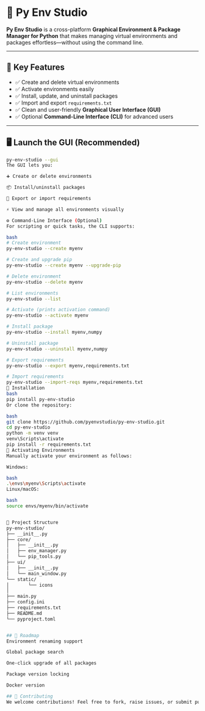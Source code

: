 # 🐍 Py Env Studio

**Py Env Studio** is a cross-platform **Graphical Environment & Package Manager for Python** that makes managing virtual environments and packages effortless—without using the command line.

---

## 🌟 Key Features

- ✅ Create and delete virtual environments
- ✅ Activate environments easily
- ✅ Install, update, and uninstall packages
- ✅ Import and export `requirements.txt`
- ✅ Clean and user-friendly **Graphical User Interface (GUI)**
- ✅ Optional **Command-Line Interface (CLI)** for advanced users

---

## 🖥️ Launch the GUI (Recommended)

```bash
py-env-studio --gui
The GUI lets you:

➕ Create or delete environments

📦 Install/uninstall packages

📄 Export or import requirements

⚡ View and manage all environments visually

⚙️ Command-Line Interface (Optional)
For scripting or quick tasks, the CLI supports:

bash
# Create environment
py-env-studio --create myenv

# Create and upgrade pip
py-env-studio --create myenv --upgrade-pip

# Delete environment
py-env-studio --delete myenv

# List environments
py-env-studio --list

# Activate (prints activation command)
py-env-studio --activate myenv

# Install package
py-env-studio --install myenv,numpy

# Uninstall package
py-env-studio --uninstall myenv,numpy

# Export requirements
py-env-studio --export myenv,requirements.txt

# Import requirements
py-env-studio --import-reqs myenv,requirements.txt
📝 Installation
bash
pip install py-env-studio
Or clone the repository:

bash
git clone https://github.com/pyenvstudio/py-env-studio.git
cd py-env-studio
python -m venv venv
venv\Scripts\activate
pip install -r requirements.txt
🔑 Activating Environments
Manually activate your environment as follows:

Windows:

bash
.\envs\myenv\Scripts\activate
Linux/macOS:

bash
source envs/myenv/bin/activate


📁 Project Structure
py-env-studio/
├── __init__.py
├── core/
│   ├── __init__.py
│   ├── env_manager.py
│   └── pip_tools.py
├── ui/
│   ├── __init__.py
│   └── main_window.py
└── static/
│       └── icons
│
├── main.py
├── config.ini
├── requirements.txt
├── README.md
└── pyproject.toml


## 🚀 Roadmap
Environment renaming support

Global package search

One-click upgrade of all packages

Package version locking

Docker version

## 🤝 Contributing
We welcome contributions! Feel free to fork, raise issues, or submit pull requests.
